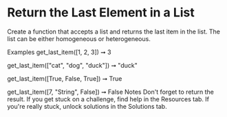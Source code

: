 # Return the Last Element in a List

Create a function that accepts a list and returns the last item in the list. The list can be either homogeneous or heterogeneous.

Examples
get_last_item([1, 2, 3]) ➞ 3

get_last_item(["cat", "dog", "duck"]) ➞ "duck"

get_last_item([True, False, True]) ➞ True

get_last_item([7, "String", False]) ➞ False
Notes
Don't forget to return the result.
If you get stuck on a challenge, find help in the Resources tab.
If you're really stuck, unlock solutions in the Solutions tab.
